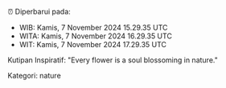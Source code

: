 ⏰ Diperbarui pada:
- WIB: Kamis, 7 November 2024 15.29.35 UTC
- WITA: Kamis, 7 November 2024 16.29.35 UTC
- WIT: Kamis, 7 November 2024 17.29.35 UTC

Kutipan Inspiratif:
"Every flower is a soul blossoming in nature."


Kategori: nature

